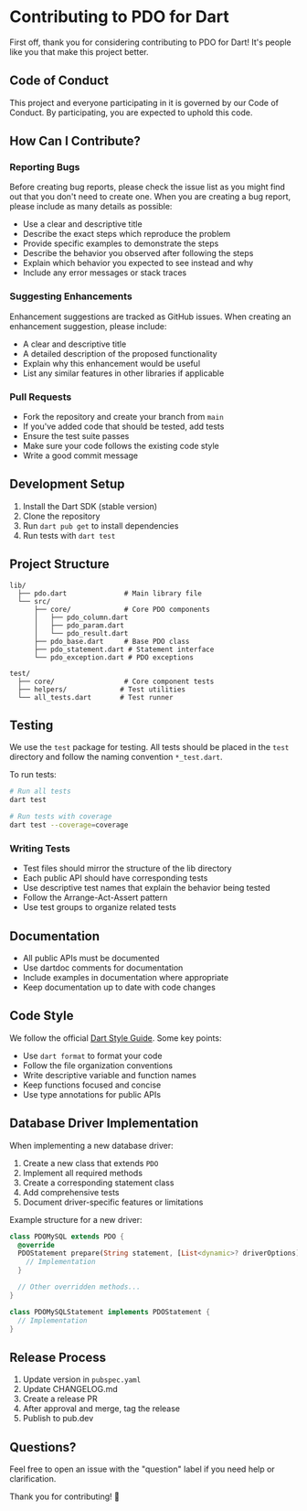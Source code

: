 # Contributing to PDO for Dart

First off, thank you for considering contributing to PDO for Dart! It's people like you that make this project better.

## Code of Conduct

This project and everyone participating in it is governed by our Code of Conduct. By participating, you are expected to uphold this code.

## How Can I Contribute?

### Reporting Bugs

Before creating bug reports, please check the issue list as you might find out that you don't need to create one. When you are creating a bug report, please include as many details as possible:

* Use a clear and descriptive title
* Describe the exact steps which reproduce the problem
* Provide specific examples to demonstrate the steps
* Describe the behavior you observed after following the steps
* Explain which behavior you expected to see instead and why
* Include any error messages or stack traces

### Suggesting Enhancements

Enhancement suggestions are tracked as GitHub issues. When creating an enhancement suggestion, please include:

* A clear and descriptive title
* A detailed description of the proposed functionality
* Explain why this enhancement would be useful
* List any similar features in other libraries if applicable

### Pull Requests

* Fork the repository and create your branch from `main`
* If you've added code that should be tested, add tests
* Ensure the test suite passes
* Make sure your code follows the existing code style
* Write a good commit message

## Development Setup

1. Install the Dart SDK (stable version)
2. Clone the repository
3. Run `dart pub get` to install dependencies
4. Run tests with `dart test`

## Project Structure

```
lib/
  ├── pdo.dart              # Main library file
  └── src/
      ├── core/             # Core PDO components
      │   ├── pdo_column.dart
      │   ├── pdo_param.dart
      │   └── pdo_result.dart
      ├── pdo_base.dart     # Base PDO class
      ├── pdo_statement.dart # Statement interface
      └── pdo_exception.dart # PDO exceptions

test/
  ├── core/                 # Core component tests
  ├── helpers/             # Test utilities
  └── all_tests.dart       # Test runner
```

## Testing

We use the `test` package for testing. All tests should be placed in the `test` directory and follow the naming convention `*_test.dart`.

To run tests:

```bash
# Run all tests
dart test

# Run tests with coverage
dart test --coverage=coverage
```

### Writing Tests

* Test files should mirror the structure of the lib directory
* Each public API should have corresponding tests
* Use descriptive test names that explain the behavior being tested
* Follow the Arrange-Act-Assert pattern
* Use test groups to organize related tests

## Documentation

* All public APIs must be documented
* Use dartdoc comments for documentation
* Include examples in documentation where appropriate
* Keep documentation up to date with code changes

## Code Style

We follow the official [Dart Style Guide](https://dart.dev/guides/language/effective-dart/style). Some key points:

* Use `dart format` to format your code
* Follow the file organization conventions
* Write descriptive variable and function names
* Keep functions focused and concise
* Use type annotations for public APIs

## Database Driver Implementation

When implementing a new database driver:

1. Create a new class that extends `PDO`
2. Implement all required methods
3. Create a corresponding statement class
4. Add comprehensive tests
5. Document driver-specific features or limitations

Example structure for a new driver:

```dart
class PDOMySQL extends PDO {
  @override
  PDOStatement prepare(String statement, [List<dynamic>? driverOptions]) {
    // Implementation
  }

  // Other overridden methods...
}

class PDOMySQLStatement implements PDOStatement {
  // Implementation
}
```

## Release Process

1. Update version in `pubspec.yaml`
2. Update CHANGELOG.md
3. Create a release PR
4. After approval and merge, tag the release
5. Publish to pub.dev

## Questions?

Feel free to open an issue with the "question" label if you need help or clarification.

Thank you for contributing! 🎉

